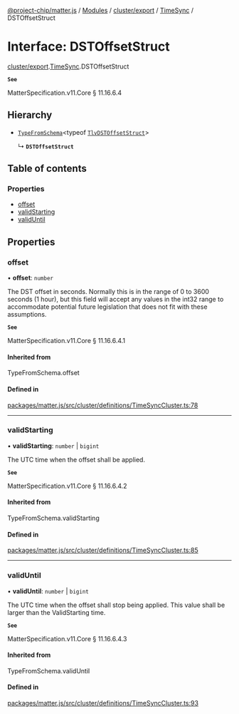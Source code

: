 [@project-chip/matter.js](../README.md) / [Modules](../modules.md) / [cluster/export](../modules/cluster_export.md) / [TimeSync](../modules/cluster_export.TimeSync.md) / DSTOffsetStruct

# Interface: DSTOffsetStruct

[cluster/export](../modules/cluster_export.md).[TimeSync](../modules/cluster_export.TimeSync.md).DSTOffsetStruct

**`See`**

MatterSpecification.v11.Core § 11.16.6.4

## Hierarchy

- [`TypeFromSchema`](../modules/tlv_export.md#typefromschema)\<typeof [`TlvDSTOffsetStruct`](../modules/cluster_export.TimeSync.md#tlvdstoffsetstruct)\>

  ↳ **`DSTOffsetStruct`**

## Table of contents

### Properties

- [offset](cluster_export.TimeSync.DSTOffsetStruct.md#offset)
- [validStarting](cluster_export.TimeSync.DSTOffsetStruct.md#validstarting)
- [validUntil](cluster_export.TimeSync.DSTOffsetStruct.md#validuntil)

## Properties

### offset

• **offset**: `number`

The DST offset in seconds. Normally this is in the range of 0 to 3600 seconds (1 hour), but this field will
accept any values in the int32 range to accommodate potential future legislation that does not fit with
these assumptions.

**`See`**

MatterSpecification.v11.Core § 11.16.6.4.1

#### Inherited from

TypeFromSchema.offset

#### Defined in

[packages/matter.js/src/cluster/definitions/TimeSyncCluster.ts:78](https://github.com/project-chip/matter.js/blob/6d3b6a5d957d88a9231d6ecab4bb41f8133112be/packages/matter.js/src/cluster/definitions/TimeSyncCluster.ts#L78)

___

### validStarting

• **validStarting**: `number` \| `bigint`

The UTC time when the offset shall be applied.

**`See`**

MatterSpecification.v11.Core § 11.16.6.4.2

#### Inherited from

TypeFromSchema.validStarting

#### Defined in

[packages/matter.js/src/cluster/definitions/TimeSyncCluster.ts:85](https://github.com/project-chip/matter.js/blob/6d3b6a5d957d88a9231d6ecab4bb41f8133112be/packages/matter.js/src/cluster/definitions/TimeSyncCluster.ts#L85)

___

### validUntil

• **validUntil**: `number` \| `bigint`

The UTC time when the offset shall stop being applied. This value shall be larger than the ValidStarting
time.

**`See`**

MatterSpecification.v11.Core § 11.16.6.4.3

#### Inherited from

TypeFromSchema.validUntil

#### Defined in

[packages/matter.js/src/cluster/definitions/TimeSyncCluster.ts:93](https://github.com/project-chip/matter.js/blob/6d3b6a5d957d88a9231d6ecab4bb41f8133112be/packages/matter.js/src/cluster/definitions/TimeSyncCluster.ts#L93)
